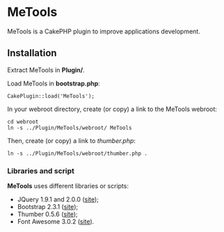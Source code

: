 # MeTools #
MeTools is a CakePHP plugin to improve applications development.

## Installation ##
Extract MeTools in **Plugin/**.

Load MeTools in **bootstrap.php**:

	CakePlugin::load('MeTools');

In your webroot directory, create (or copy) a link to the MeTools webroot:

	cd webroot
	ln -s ../Plugin/MeTools/webroot/ MeTools

Then, create (or copy) a link to *thumber.php*:

	ln -s ../Plugin/MeTools/webroot/thumber.php .

### Libraries and script ###
**MeTools** uses different libraries or scripts:

- JQuery 1.9.1 and 2.0.0 ([site](http://jquery.com));
- Bootstrap 2.3.1 ([site](http://twitter.github.com/bootstrap));
- Thumber 0.5.6 ([site](https://code.google.com/p/phpthumbmaker));
- Font Awesome 3.0.2 ([site](http://fortawesome.github.com/Font-Awesome)).
